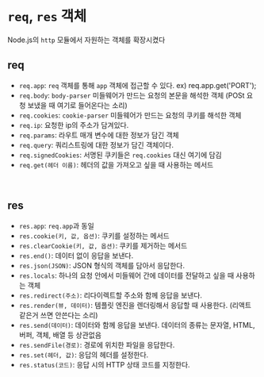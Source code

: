 # `req`, `res` 객체

Node.js의 `http` 모듈에서 자원하는 객체를 확장시켰다

## req

- `req.app`: `req` 객체를 통해 `app` 객체에 접근할 수 있다. ex) req.app.get('PORT');
- `req.body`: `body-parser` 미들웨어가 만드는 요청의 본문을 해석한 객체 (POSt 요청 보냈을 때 여기로 들어온다는 소리)
- `req.cookies`: `cookie-parser` 미들웨어가 만드는 요청의 쿠키를 해석한 객체
- `req.ip`: 요청한 ip의 주소가 담겨있다.
- `req.params`: 라우트 매개 변수에 대한 정보가 담긴 객체
- `req.query`: 쿼리스트링에 대한 정보가 담긴 객체이다.
- `req.signedCookies`: 서명된 쿠키들은 `req.cookies` 대신 여기에 담김
- `req.get(헤더 이름)`: 헤더의 값을 가져오고 싶을 때 사용하는 메서드

<br />

## res

- `res.app`: `req.app`과 동일
- `res.cookie(키, 값, 옵션)`: 쿠키를 설정하는 메서드 
- `res.clearCookie(키, 값, 옵션)`: 쿠키를 제거하는 메서드
- `res.end()`: 데이터 없이 응답을 보낸다.
- `res.json(JSON)`: JSON 형식의 객체를 담아서 응답한다.
- `res.locals`: 하나의 요청 안에서 미들웨어 간에 데이터를 전달하고 싶을 때 사용하는 객체
- `res.redirect(주소)`: 리다이렉트할 주소와 함께 응답을 보낸다.
- `res.render(뷰, 데이터)`: 템플릿 엔진을 렌더링해서 응답할 때 사용한다. (리액트같은거 쓰면 안쓴다는 소리)
- `res.send(데이터)`: 데이터와 함께 응답을 보낸다. 데이터의 종류는 문자열, HTML, 버퍼, 객체, 배열 등 상관없음
- `res.sendFile(경로)`: 경로에 위치한 파일을 응답한다.
- `res.set(헤더, 값)`: 응답의 헤더를 설정한다.
- `res.status(코드)`: 응답 시의 HTTP 상태 코드를 지정한다.